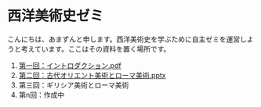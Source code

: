 # 西洋美術史ゼミ

こんにちは、あまずんと申します。西洋美術史を学ぶために自主ゼミを運営しようと考えています。ここはその資料を置く場所です。

1. [第一回：イントロダクション.pdf](https://github.com/amazuun/Art_of_Europe/files/7801923/default.pdf)
2. [第二回：古代オリエント美術とローマ美術.pptx](https://github.com/amazuun/Art_of_Europe/files/7801935/default.pptx)
3. 第三回：ギリシア美術とローマ美術
4. 第n回：作成中
